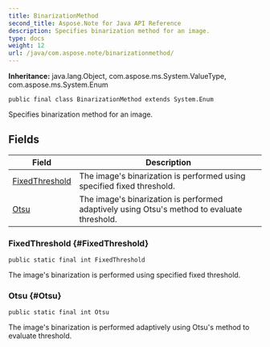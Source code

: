 ```yaml
---
title: BinarizationMethod
second_title: Aspose.Note for Java API Reference
description: Specifies binarization method for an image.
type: docs
weight: 12
url: /java/com.aspose.note/binarizationmethod/
---
```


**Inheritance:**
java.lang.Object, com.aspose.ms.System.ValueType, com.aspose.ms.System.Enum
```
public final class BinarizationMethod extends System.Enum
```

Specifies binarization method for an image.
## Fields

| Field | Description |
| --- | --- |
| [FixedThreshold](#FixedThreshold) | The image's binarization is performed using specified fixed threshold. |
| [Otsu](#Otsu) | The image's binarization is performed adaptively using Otsu's method to evaluate threshold. |
### FixedThreshold {#FixedThreshold}
```
public static final int FixedThreshold
```


The image's binarization is performed using specified fixed threshold.

### Otsu {#Otsu}
```
public static final int Otsu
```


The image's binarization is performed adaptively using Otsu's method to evaluate threshold.

